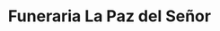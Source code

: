 ---
title: "Funeraria La Paz del Señor"
url: /caracas/funeraria-la-paz-del-senor/
shop: Bestattungen
---